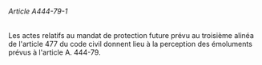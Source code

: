 ###### Article A444-79-1

Les actes relatifs au mandat de protection future prévu au troisième alinéa de l'article 477 du code civil donnent lieu à la perception des émoluments prévus à l'article A. 444-79.

